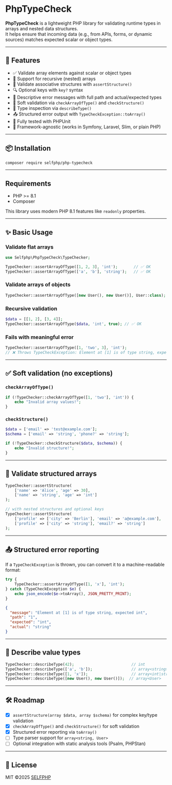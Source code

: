 # PhpTypeCheck

**PhpTypeCheck** is a lightweight PHP library for validating runtime types in arrays and nested data structures.  
It helps ensure that incoming data (e.g., from APIs, forms, or dynamic sources) matches expected scalar or object types.

---

## 🚀 Features

- ✅ Validate array elements against scalar or object types
- 🔁 Support for recursive (nested) arrays
- 🧩 Validate associative structures with `assertStructure()`
- 🔍 Optional keys with `key?` syntax
- 🧠 Descriptive error messages with full path and actual/expected types
- 🧾 Soft validation via `checkArrayOfType()` and `checkStructure()`
- 🧪 Type inspection via `describeType()`
- 📤 Structured error output with `TypeCheckException::toArray()`
- 🧪 Fully tested with PHPUnit
- 🎯 Framework-agnostic (works in Symfony, Laravel, Slim, or plain PHP)

---

## 📦 Installation

```bash
composer require selfphp/php-typecheck
```

---

## Requirements

- PHP >= 8.1
- Composer

This library uses modern PHP 8.1 features like `readonly` properties.

---

## ✨ Basic Usage

### Validate flat arrays

```php
use Selfphp\PhpTypeCheck\TypeChecker;

TypeChecker::assertArrayOfType([1, 2, 3], 'int');       // ✅ OK
TypeChecker::assertArrayOfType(['a', 'b'], 'string');   // ✅ OK
```

### Validate arrays of objects

```php
TypeChecker::assertArrayOfType([new User(), new User()], User::class); // ✅ OK
```

### Recursive validation

```php
$data = [[1, 2], [3, 4]];
TypeChecker::assertArrayOfType($data, 'int', true); // ✅ OK
```

### Fails with meaningful error

```php
TypeChecker::assertArrayOfType([1, 'two', 3], 'int');
// ❌ Throws TypeCheckException: Element at [1] is of type string, expected int
```

---

## ✅ Soft validation (no exceptions)

### `checkArrayOfType()`

```php
if (!TypeChecker::checkArrayOfType([1, 'two'], 'int')) {
    echo "Invalid array values!";
}
```

### `checkStructure()`

```php
$data = ['email' => 'test@example.com'];
$schema = ['email' => 'string', 'phone?' => 'string'];

if (!TypeChecker::checkStructure($data, $schema)) {
    echo "Invalid structure!";
}
```

---

## 🧩 Validate structured arrays

```php
TypeChecker::assertStructure(
    ['name' => 'Alice', 'age' => 30],
    ['name' => 'string', 'age' => 'int']
);

// with nested structures and optional keys
TypeChecker::assertStructure(
    ['profile' => ['city' => 'Berlin'], 'email' => 'a@example.com'],
    ['profile' => ['city' => 'string'], 'email?' => 'string']
);
```

---

## 📤 Structured error reporting

If a `TypeCheckException` is thrown, you can convert it to a machine-readable format:

```php
try {
    TypeChecker::assertArrayOfType([1, 'x'], 'int');
} catch (TypeCheckException $e) {
    echo json_encode($e->toArray(), JSON_PRETTY_PRINT);
}
```

```json
{
  "message": "Element at [1] is of type string, expected int",
  "path": "1",
  "expected": "int",
  "actual": "string"
}
```

---

## 🧪 Describe value types

```php
TypeChecker::describeType(42);                         // int
TypeChecker::describeType(['a', 'b']);                 // array<string>
TypeChecker::describeType([1, 'x']);                   // array<int|string>
TypeChecker::describeType([new User(), new User()]);  // array<User>
```

---

## 🛠 Roadmap

- [x] `assertStructure(array $data, array $schema)` for complex key/type validation
- [x] `checkArrayOfType()` and `checkStructure()` for soft validation
- [x] Structured error reporting via `toArray()`
- [ ] Type parser support for `array<string, User>`
- [ ] Optional integration with static analysis tools (Psalm, PHPStan)

---

## 📄 License

MIT ©2025 [SELFPHP](https://github.com/selfphp)